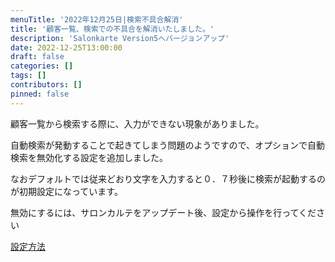 ```yaml
---
menuTitle: '2022年12月25日|検索不具合解消'
title: '顧客一覧、検索での不具合を解消いたしました。'
description: 'Salonkarte Version5へバージョンアップ'
date: 2022-12-25T13:00:00
draft: false
categories: []
tags: []
contributors: []
pinned: false
---
```


顧客一覧から検索する際に、入力ができない現象がありました。

自動検索が発動することで起きてしまう問題のようですので、オプションで自動検索を無効化する設定を追加しました。

なおデフォルトでは従来どおり文字を入力すると０．７秒後に検索が起動するのが初期設定になっています。

無効にするには、サロンカルテをアップデート後、設定から操作を行ってください

[設定方法](guide.pdf)
